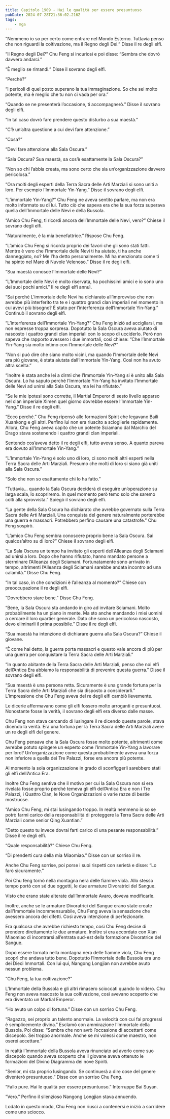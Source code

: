 ```yaml
---
title: Capitolo 1909 - Hai le qualità per essere presuntuoso
pubDate: 2024-07-28T21:36:02.216Z
tags:
    - mga
---
```


“Nemmeno io so per certo come entrare nel Mondo Esterno. Tuttavia penso che non riguardi la coltivazione, ma il Regno degli Dei.” Disse il re degli elfi.

“Il Regno degli Dei?” Chu Feng si incuriosì e poi disse: “Sembra che dovrò davvero andarci.”

“È meglio se rimandi.” Disse il sovrano degli elfi.

“Perché?”

“I pericoli di quel posto superano la tua immaginazione. So che sei molto potente, ma è meglio che tu non ci vada per ora.”

“Quando se ne presenterà l’occasione, ti accompagnerò.” Disse il sovrano degli elfi.

“In tal caso dovrò fare prendere questo disturbo a sua maestà.”

“C’è un’altra questione a cui devi fare attenzione.”

“Cosa?”

“Devi fare attenzione alla Sala Oscura.”

“Sala Oscura? Sua maestà, sa cos’è esattamente la Sala Oscura?”

“Non so chi l’abbia creata, ma sono certo che sia un’organizzazione davvero pericolosa.”

“Ora molti degli esperti della Terra Sacra delle Arti Marziali si sono uniti a loro. Per esempio l’Immortale Yin-Yang.” Disse il sovrano degli elfi.

“L’immortale Yin-Yang?” Chu Feng ne aveva sentito parlare, ma non era molto informato su di lui. Tutto ciò che sapeva era che la sua forza superava quella dell’Immortale delle Nevi e della Bussola.

“Amico Chu Feng, ti ricordi ancora dell’Immortale delle Nevi, vero?” Chiese il sovrano degli elfi.

"Naturalmente, è la mia benefattrice.” Rispose Chu Feng.

“L’amico Chu Feng si ricorda proprio dei favori che gli sono stati fatti. Mentre è vero che l’Immortale delle Nevi ti ha aiutato, ti ha anche danneggiato, no? Me l’ha detto personalmente. Mi ha menzionato come ti ha spinto nel Mare di Nuvole Velenoso.” Disse il re degli elfi.

“Sua maestà conosce l’Immortale delle Nevi?”

“L’Immortale delle Nevi è molto riservata, ha pochissimi amici e io sono uno dei suoi pochi amici.” Il re degli elfi annuì.

“Sai perché L’immortale delle Nevi ha dichiarato all’improvviso che non avrebbe più interferito tra te e i quattro grandi clan imperiali nel momento in cui avevi più bisogno? È stato per l’interferenza dell’Immortale Yin-Yang.” Continuò il sovrano degli elfi.

“L’interferenza dell’Immortale Yin-Yang?” Chu Feng iniziò ad accigliarsi, ma non espresse troppa sorpresa. Dopotutto la Sala Oscura aveva aiutato di nascosto i quattro grandi clan imperiali con lo scopo di ucciderlo. Però non sapeva che rapporto avessero i due immortali, così chiese: “Che l’Immortale Yin-Yang sia molto intimo con l’Immortale delle Nevi?”

“Non si può dire che siano molto vicini, ma quando l’Immortale delle Nevi era più giovane, è stata aiutata dall’Immortale Yin-Yang. Così non ha avuto altra scelta.”

“Inoltre è stata anche lei a dirmi che l’Immortale Yin-Yang si è unito alla Sala Oscura. Lo ha saputo perché l’Immortale Yin-Yang ha invitato l’Immortale delle Nevi ad unirsi alla Sala Oscura, ma lei ha rifiutato.”

“Se le mie ipotesi sono corrette, il Martial Emperor di sesto livello apparso nel clan imperiale Ximen quel giorno dovrebbe essere l’Immortale Yin-Yang.” Disse il re degli elfi.

“Ecco perché.” Chu Feng ripensò alle formazioni Spirit che legavano Baili Xuankong e gli altri. Perfino lui non era riuscito a scioglierle rapidamente. Allora, Chu Feng aveva capito che un potente Sciamano dal Marchio del Drago stava sostenendo i quattro grandi clan imperiali.

Sentendo cos’aveva detto il re degli elfi, tutto aveva senso. A quanto pareva era dovuto all’Immortale Yin-Yang.”

“L’Immortale Yin-Yang è solo uno di loro, ci sono molti altri esperti nella Terra Sacra delle Arti Marziali. Presumo che molti di loro si siano già uniti alla Sala Oscura.”

“Solo che non so esattamente chi lo ha fatto.”

“Tuttavia… quando la Sala Oscura deciderà di eseguire un’operazione su larga scala, lo scopriremo. In quel momento però temo solo che saremo colti alla sprovvista.” Spiegò il sovrano degli elfi.

“La gente della Sala Oscura ha dichiarato che avrebbe governato sulla Terra Sacra delle Arti Marziali. Una conquista del genere naturalmente porterebbe una guerra e massacri. Potrebbero perfino causare una catastrofe.” Chu Feng sospirò.

“L’amico Chu Feng sembra conoscere proprio bene la Sala Oscura. Sai qualcos’altro su di loro?” Chiese il sovrano degli elfi.

“La Sala Oscura un tempo ha invitato gli esperti dell’Alleanza degli Sciamani ad unirsi a loro. Dopo che hanno rifiutato, hanno mandato persone a sterminare l’Alleanza degli Sciamani. Fortunatamente sono arrivato in tempo, altrimenti l’Alleanza degli Sciamani sarebbe andata incontro ad una calamità.” Disse Chu Feng.

“In tal caso, in che condizioni è l’alleanza al momento?” Chiese con preoccupazione il re degli elfi.

“Dovrebbero stare bene.” Disse Chu Feng.

“Bene, la Sala Oscura sta andando in giro ad invitare Sciamani. Molto probabilmente ha un piano in mente. Ma sto anche mandando i miei uomini a cercare il loro quartier generale. Dato che sono un pericoloso nascosto, devo eliminarli il prima possibile.” Disse il re degli elfi.

“Sua maestà ha intenzione di dichiarare guerra alla Sala Oscura?” Chiese il giovane.

“È come hai detto, la guerra porta massacri e questo vale ancora di più per una guerra per conquistare la Terra Sacra delle Arti Marziali.”

“In quanto abitante della Terra Sacra delle Arti Marziali, penso che noi elfi dell’Antica Era abbiamo la responsabilità di prevenire questa guerra.” Disse il sovrano degli elfi.

“Sua maestà è una persona retta. Sicuramente è una grande fortuna per la Terra Sacra delle Arti Marziali che sia disposto a considerarli.” L’impressione che Chu Feng aveva del re degli elfi cambiò lievemente.

Le dicerie affermavano come gli elfi fossero molto arroganti e presuntuosi. Nonostante fosse la verità, il sovrano degli elfi era diverso dalle masse.

Chu Feng non stava cercando di lusingare il re dicendo queste parole, stava dicendo la verità. Era una fortuna per la Terra Sacra delle Arti Marziali avere un re degli elfi del genere.

Chu Feng pensava che la Sala Oscura fosse molto potente, altrimenti come avrebbe potuto spingere un esperto come l’Immortale Yin-Yang a lavorare per loro? Un’organizzazione come questa probabilmente aveva una forza non inferiore a quella dei Tre Palazzi, forse era ancora più potente.

Al momento la sola organizzazione in grado di sconfiggerli sarebbero stati gli elfi dell’Antica Era.

Inoltre Chu Feng sentiva che il motivo per cui la Sala Oscura non si era rivelata fosse proprio perché temeva gli elfi dell’Antica Era e non i Tre Palazzi, i Quattro Clan, le Nove Organizzazioni o varie razze di bestie mostruose.

“Amico Chu Feng, mi stai lusingando troppo. In realtà nemmeno io so se potrò farmi carico della responsabilità di proteggere la Terra Sacra delle Arti Marziali come senior Qing Xuantian.”

“Detto questo tu invece dovrai farti carico di una pesante responsabilità.” Disse il re degli elfi.

“Quale responsabilità?” Chiese Chu Feng.

“Di prenderti cura della mia Miaomiao.” Disse con un sorriso il re.

Anche Chu Feng sorrise, poi porse i suoi rispetti con serietà e disse: “Lo farò sicuramente.”

Poi Chu feng tornò nella montagna nera delle fiamme viola. Allo stesso tempo portò con sé due oggetti, le due armature Divoratrici del Sangue.

Visto che erano state alterate dall’Immortale Avaro, doveva modificarle.

Inoltre, anche se le armature Divoratrici del Sangue erano state create dall'Immortale Incommensurabile, Chu Feng aveva la sensazione che avessero ancora dei difetti. Così aveva intenzione di perfezionarle.

Era qualcosa che avrebbe richiesto tempo, così Chu Feng decise di prendere direttamente le due armature. Inoltre si era accordato con Xian Miaomiao di incontrarsi all’entrata sud-est della formazione Divoratrice del Sangue.

Dopo essere tornato nella montagna nera delle fiamme viola, Chu Feng scoprì che andava tutto bene. Dopotutto l’Immortale della Bussola era uno dei Dieci Immortali. Con lui qui, Nangong Longjian non avrebbe avuto nessun problema.

“Chu Feng, la tua coltivazione?”

L’Immortale della Bussola e gli altri rimasero scioccati quando lo videro. Chu Feng non aveva nascosto la sua coltivazione, così avevano scoperto che era diventato un Martial Emperor.

“Ho avuto un colpo di fortuna.” Disse con un sorriso Chu Feng.

“Ragazzo, sei proprio un talento anormale. La velocità con cui fai progressi è semplicemente divina.” Esclamò con ammirazione l’Immortale della Bussola. Poi disse: “Sembra che non avrò l’occasione di accettarti come discepolo. Sei troppo anormale. Anche se mi volessi come maestro, non oserei accettare.”

In realtà l’Immortale della Bussola aveva rinunciato ad averlo come suo discepolo quando aveva scoperto che il giovane aveva ottenuto le formazioni del Divino Diagramma dei nove Spiriti.

“Senior, mi sta proprio lusingando. Se continuerà a dire cose del genere diventerò presuntuoso.” Disse con un sorriso Chu Feng.

“Fallo pure. Hai le qualità per essere presuntuoso.” Interruppe Bai Suyan.

“Vero.” Perfino il silenzioso Nangong Longjian stava annuendo.

Lodato in questo modo, Chu Feng non riuscì a contenersi e iniziò a sorridere come uno sciocco.



